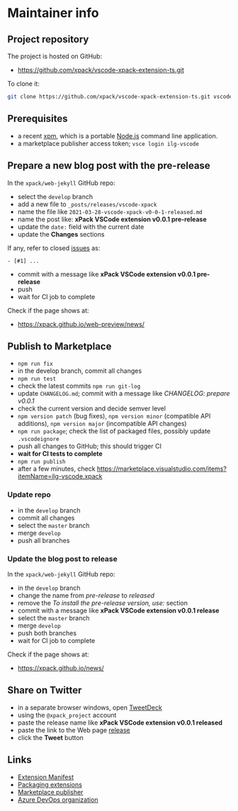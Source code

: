 # Maintainer info

## Project repository

The project is hosted on GitHub:

- https://github.com/xpack/vscode-xpack-extension-ts.git

To clone it:

```sh
git clone https://github.com/xpack/vscode-xpack-extension-ts.git vscode-xpack-extension-ts.git
```

## Prerequisites

- a recent [xpm](https://xpack.github.io/xpm/), which is a portable
[Node.js](https://nodejs.org/) command line application.
- a marketplace publisher access token; `vsce login ilg-vscode`

## Prepare a new blog post with the pre-release

In the `xpack/web-jekyll` GitHub repo:

- select the `develop` branch
- add a new file to `_posts/releases/vscode-xpack`
- name the file like `2021-03-28-vscode-xpack-v0-0-1-released.md`
- name the post like: **xPack VSCode extension v0.0.1 pre-release**
- update the `date:` field with the current date
- update the **Changes** sections

If any, refer to closed
[issues](https://github.com/xpack/vscode-xpack-extension-ts.git/issues/)
as:

```
- [#1] ...
```

- commit with a message like **xPack VSCode extension v0.0.1 pre-release**
- push
- wait for CI job to complete

Check if the page shows at:

- https://xpack.github.io/web-preview/news/

## Publish to Marketplace

- `npm run fix`
- in the develop branch, commit all changes
- `npm run test`
- check the latest commits `npm run git-log`
- update `CHANGELOG.md`; commit with a message like _CHANGELOG: prepare v0.0.1_
- check the current version and decide semver level
- `npm version patch` (bug fixes), `npm version minor` (compatible API
  additions), `npm version major` (incompatible API changes)
- `npm run package`; check the list of packaged files, possibly update `.vscodeignore`
- push all changes to GitHub; this should trigger CI
- **wait for CI tests to complete**
- `npm run publish`
- after a few minutes, check https://marketplace.visualstudio.com/items?itemName=ilg-vscode.xpack

### Update repo

- in the `develop` branch
- commit all changes
- select the `master` branch
- merge `develop`
- push all branches

### Update the blog post to release

In the `xpack/web-jekyll` GitHub repo:

- in the `develop` branch
- change the name from _pre-release_ to _released_
- remove the _To install the pre-release version, use:_ section
- commit with a message like **xPack VSCode extension v0.0.1 release**
- select the `master` branch
- merge `develop`
- push both branches
- wait for CI job to complete

Check if the page shows at:

- https://xpack.github.io/news/

## Share on Twitter

- in a separate browser windows, open [TweetDeck](https://tweetdeck.twitter.com/)
- using the `@xpack_project` account
- paste the release name like **xPack VSCode extension v0.0.1 released**
- paste the link to the Web page
  [release](https://xpack.github.io/vscode-xpack/releases/)
- click the **Tweet** button

## Links

- [Extension Manifest](https://code.visualstudio.com/api/references/extension-manifest)
- [Packaging extensions](https://code.visualstudio.com/api/working-with-extensions/publishing-extension#packaging-extensions)
- [Marketplace publisher](https://marketplace.visualstudio.com/manage/publishers/ilg-vscode)
- [Azure DevOps organization](https://dev.azure.com/xpack-org/)
